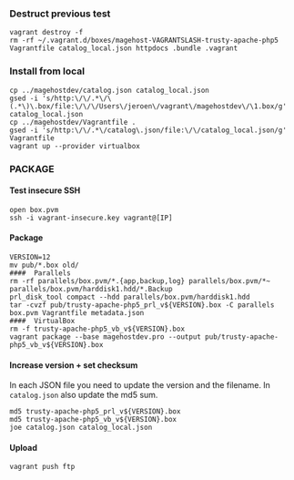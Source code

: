 ### Destruct previous test
```
vagrant destroy -f
rm -rf ~/.vagrant.d/boxes/magehost-VAGRANTSLASH-trusty-apache-php5 Vagrantfile catalog_local.json httpdocs .bundle .vagrant
```

### Install from local
```
cp ../magehostdev/catalog.json catalog_local.json
gsed -i 's/http:\/\/.*\/\(.*\)\.box/file:\/\/\/Users\/jeroen\/vagrant\/magehostdev\/\1.box/g' catalog_local.json
cp ../magehostdev/Vagrantfile .
gsed -i 's/http:\/\/.*\/catalog\.json/file:\/\/catalog_local.json/g' Vagrantfile
vagrant up --provider virtualbox
```

### PACKAGE

#### Test insecure SSH
```
open box.pvm
ssh -i vagrant-insecure.key vagrant@[IP]
```

#### Package
```
VERSION=12
mv pub/*.box old/
####  Parallels
rm -rf parallels/box.pvm/*.{app,backup,log} parallels/box.pvm/*~ parallels/box.pvm/harddisk1.hdd/*.Backup
prl_disk_tool compact --hdd parallels/box.pvm/harddisk1.hdd
tar -cvzf pub/trusty-apache-php5_prl_v${VERSION}.box -C parallels box.pvm Vagrantfile metadata.json
####  VirtualBox
rm -f trusty-apache-php5_vb_v${VERSION}.box
vagrant package --base magehostdev.pro --output pub/trusty-apache-php5_vb_v${VERSION}.box
```

#### Increase version + set checksum
In each JSON file you need to update the version and the filename. In `catalog.json` also update the md5 sum.
```
md5 trusty-apache-php5_prl_v${VERSION}.box
md5 trusty-apache-php5_vb_v${VERSION}.box
joe catalog.json catalog_local.json
```

#### Upload
```
vagrant push ftp
```
